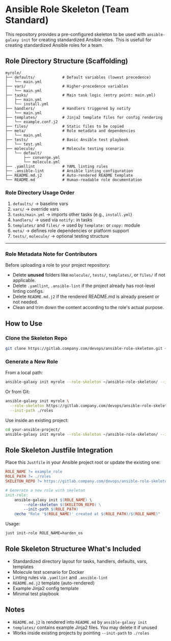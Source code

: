 # Ansible Role Skeleton (Team Standard)

This repository provides a pre-configured skeleton to be used with `ansible-galaxy init` for creating standardized Ansible roles.
This is usefull for creating standardized Ansible roles for a team.

## Role Directory Structure (Scaffolding)

```
myrole/
├── defaults/            # Default variables (lowest precedence)
│   └── main.yml
├── vars/                # Higher-precedence variables
│   └── main.yml
├── tasks/               # Main task logic (entry point: main.yml)
│   ├── main.yml
│   └── install.yml
├── handlers/            # Handlers triggered by notify
│   └── main.yml
├── templates/           # Jinja2 template files for config rendering
│   └── example.conf.j2
├── files/               # Static files to be copied
├── meta/                # Role metadata and dependencies
│   └── main.yml
├── tests/               # Basic Ansible test playbook
│   └── test.yml
├── molecule/            # Molecule testing scenario
│   └── default/
│       ├── converge.yml
│       └── molecule.yml
├── .yamllint            # YAML linting rules
├── .ansible-lint        # Ansible linting configuration
├── README.md.j2         # Auto-rendered README template
└── README.md            # Human-readable role documentation
```

### Role Directory Usage Order

1. `defaults/` → baseline vars
2. `vars/` → override vars
3. `tasks/main.yml` → imports other tasks (e.g., `install.yml`)
4. `handlers/` → used via `notify:` in tasks
5. `templates/` and `files/` → used by `template:` or `copy:` module
6. `meta/` → defines role dependencies or platform support
7. `tests/`, `molecule/` → optional testing structure

---

### Role Metadata Note for Contributors

Before uploading a role to your project repository:
- Delete **unused** folders like `molecule/`, `tests/`, `templates/`, or `files/` if not applicable.
- Delete `.yamllint`, `.ansible-lint` if the project already has root-level linting configs.
- Delete `README.md.j2` if the rendered README.md is already present or not needed.
- Clean and trim down the content according to the role's actual purpose.

##  How to Use

###  Clone the Skeleton Repo

```bash
git clone https://gitlab.company.com/devops/ansible-role-skeleton.git ~/ansible-role-skeleton
```

###  Generate a New Role

From a local path:

```bash
ansible-galaxy init myrole --role-skeleton ~/ansible-role-skeleton/ --init-path ./roles
```

Or from Git:

```bash
ansible-galaxy init myrole \
  --role-skeleton https://gitlab.company.com/devops/ansible-role-skeleton.git \
  --init-path ./roles
```

Use inside an existing project:

```bash
cd your-ansible-project/
ansible-galaxy init myrole --role-skeleton ~/ansible-role-skeleton/ --init-path ./roles
```

## Role Skeleton Justfile Integration

Place this `Justfile` in your Ansible project root or update the existing one:

```makefile
ROLE_NAME ?= example_role
ROLE_PATH ?= ./roles
SKELETON_REPO ?= https://gitlab.company.com/devops/ansible-role-skeleton.git

# Generate a new role with skeleton
init-role:
	ansible-galaxy init $(ROLE_NAME) \
		--role-skeleton $(SKELETON_REPO) \
		--init-path $(ROLE_PATH)
	@echo "Role '$(ROLE_NAME)' created at $(ROLE_PATH)/$(ROLE_NAME)"
```

Usage:

```bash
just init-role ROLE_NAME=harden_os
```

##  Role Skeleton Structuree What's Included

- Standardized directory layout for tasks, handlers, defaults, vars, templates
- Molecule test scenario for Docker
- Linting rules via `.yamllint` and `.ansible-lint`
- `README.md.j2` template (auto-rendered)
- Example Jinja2 config template
- Minimal test playbook

## Notes

- `README.md.j2` is rendered into `README.md` by `ansible-galaxy init`
- `templates/` contains example Jinja2 files. You may delete it if unused
- Works inside existing projects by pointing `--init-path` to `./roles`
